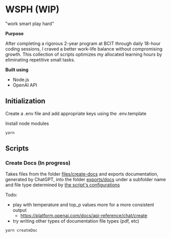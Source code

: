 # WSPH (WIP)

"work smart play hard"

**Purpose**

After completing a rigorous 2-year program at BCIT through daily 18-hour coding sessions, I craved a better work-life balance without compromising growth. This collection of scripts optimizes my allocated learning hours by eliminating repetitive small tasks.

**Built using**

- Node.js
- OpenAI API

## Initialization

Create a .env file and add appropriate keys using the .env.template

Install node modules

```
yarn
```

## Scripts

### Create Docs (In progress)

Takes files from the folder [files/create-docs](./src/create-docs/files) and exports documentation, generated by ChatGPT, into the folder [exports/docs](./exports/docs/) under a subfolder name and file type determined by [the script's configurations](./src/create-doc-from-js/config.ts)

Todo:

- play with temperature and top_p values more for a more consistent output
  - https://platform.openai.com/docs/api-reference/chat/create
- try writing other types of documentation file types (pdf, etc)

```
yarn createDoc
```
